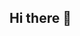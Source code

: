 ## Hi there 👋

<!--
**Rameesha98/rameesha98** is a ✨ _special_ ✨ repository because its `README.md` (this file) appears on your GitHub profile.

Here are some ideas to get you started:

- 🔭 I’m currently working as a Cyber Operator 
- 🌱 I’m currently learning MERN
- 🧑‍🎓 I’m an Undergraduate at SLIIT
- 💬 Ask me about Java , C++
- 📫 How to reach me hasangamage95@gmail.com
- ⚡ Fun fact Call me as RaveeJ
-->
